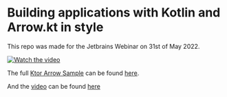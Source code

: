 # Building applications with Kotlin and Arrow.kt in style

This repo was made for the Jetbrains Webinar on 31st of May 2022.


[![Watch the video](http://img.youtube.com/vi/g79A6HmbW5M/0.jpg)](https://youtu.be/g79A6HmbW5M)

The full [Ktor Arrow Sample](https://github.com/nomisRev/ktor-arrow-example) can be found [here](https://github.com/nomisRev/ktor-arrow-example).

And the [video](https://youtu.be/g79A6HmbW5M) can be found [here](https://youtu.be/g79A6HmbW5M)
